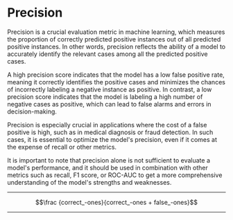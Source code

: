# Precision 

Precision is a crucial evaluation metric in machine learning, which measures the proportion of correctly predicted positive instances out of all predicted positive instances. In other words, precision reflects the ability of a model to accurately identify the relevant cases among all the predicted positive cases.

A high precision score indicates that the model has a low false positive rate, meaning it correctly identifies the positive cases and minimizes the chances of incorrectly labeling a negative instance as positive. In contrast, a low precision score indicates that the model is labeling a high number of negative cases as positive, which can lead to false alarms and errors in decision-making.

Precision is especially crucial in applications where the cost of a false positive is high, such as in medical diagnosis or fraud detection. In such cases, it is essential to optimize the model's precision, even if it comes at the expense of recall or other metrics.

It is important to note that precision alone is not sufficient to evaluate a model's performance, and it should be used in combination with other metrics such as recall, F1 score, or ROC-AUC to get a more comprehensive understanding of the model's strengths and weaknesses.

****
$$\frac {correct_-ones}{correct_-ones + false_-ones}$$
****
